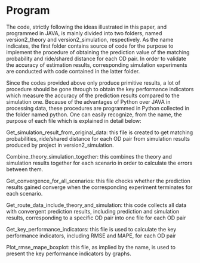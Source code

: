 # Program

The code, strictly following the ideas illustrated in this paper, and programmed in JAVA, is mainly divided into two folders, named version2_theory and version2_simulation, respectively. As the name indicates, the first folder contains source of code for the purpose to implement the procedure of obtaining the prediction value of the matching probability and ride/shared distance for each OD pair. In order to validate the accuracy of estimation results, corresponding simulation experiments are conducted with code contained in the latter folder.

Since the codes provided above only produce primitive results, a lot of procedure should be gone through to obtain the key performance indicators which measure the accuracy of the prediction results compared to the simulation one. Because of the advantages of Python over JAVA in processing data, these procedures are programmed in Python collected in the folder named python. One can easily recognize, from the name, the purpose of each file which is explained in detail below:

Get_simulation_result_from_original_data: this file is created to get matching probabilities, ride/shared distance for each OD pair from simulation results produced by project in version2_simulation. 

Combine_theory_simulation_together: this combines the theory and simulation results together for each scenario in order to calculate the errors between them.

Get_convergence_for_all_scenarios: this file checks whether the prediction results gained converge when the corresponding experiment terminates for each scenario.

Get_route_data_include_theory_and_simulation: this code collects all data with convergent prediction results, including prediction and simulation results, corresponding to a specific OD pair into one file for each OD pair

Get_key_performance_indicators: this file is used to calculate the key performance indicators, including RMSE and MAPE, for each OD pair

Plot_rmse_mape_boxplot: this file, as implied by the name, is used to present the key performance indicators by graphs. 
